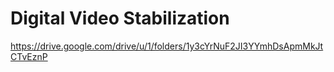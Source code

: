 # Digital Video Stabilization

https://drive.google.com/drive/u/1/folders/1y3cYrNuF2JI3YYmhDsApmMkJtCTvEznP
